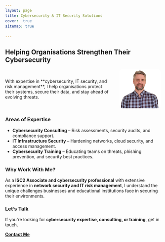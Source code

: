 ```yaml
---
layout: page
title: Cybersecurity & IT Security Solutions
cover:  true 
sitemap: true

---
```


## Helping Organisations Strengthen Their Cybersecurity  

<div style="display: flex; align-items: center;">
  <div style="flex: 2;">
    With expertise in **cybersecurity, IT security, and risk management**, I help organisations protect their systems, secure their data, and stay ahead of evolving threats.  
  </div>
  <div style="flex: 1; text-align: right;">
    <img src="assets/img/nick.png" alt="Nick" style="width: 80%; max-width: 250px; border-radius: 10px;">
  </div>
</div>

### Areas of Expertise  
- **Cybersecurity Consulting** – Risk assessments, security audits, and compliance support.  
- **IT Infrastructure Security** – Hardening networks, cloud security, and access management.  
- **Cybersecurity Training** – Educating teams on threats, phishing prevention, and security best practices.  

### Why Work With Me?  
As a **ISC2 Associate and cybersecurity professional** with extensive experience in **network security and IT risk management**, I understand the unique challenges businesses and educational institutions face in securing their environments.  

### Let’s Talk  
If you're looking for **cybersecurity expertise, consulting, or training**, get in touch.  

**[Contact Me](/contact/)**
